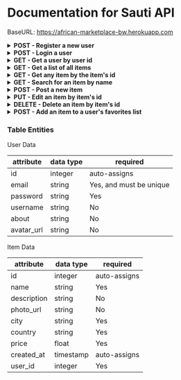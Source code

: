 # Documentation for Sauti API

BaseURL: https://african-marketplace-bw.herokuapp.com

<details>
<summary><b>POST - Register a new user</b></summary>

Endpoint: BaseURL/api/auth/register
Requires an object with an email and password, both string data types: 

```
{
	"email": "admin@email.com",
	"password": "password"
}
```

When successful will return status code of 201 (CREATED), the new user object and a token (example):

```
{
    "new_user": {
        "id": 2,
        "email": "admin@email.com",
        "name": null,
        "about": null,
        "avatar_url": null
    },
    "token": "eyJhbGciOiJIUzI1NiIsInR5cCI6kpXVCJ9..."
}
```
</details>

<details>
<summary><b>POST - Login a user</b></summary>
<br>
<b>Endpoint:</b> <code>BaseURL/api/auth/login</code>
<br>
<br>
Requires an object with an email and password, both string data types: 

```
{
	"email": "admin@email.com",
	"password": "password"
}
```

When successful will return status code of 200 (OK), the new item object and a token (example):

```
{
    "user": {
        "id": 2,
        "email": "admin@email.com",
        "name": null,
        "about": null,
        "avatar_url": null
    },
    "token": "eyJhbGciOiJIUzI1NiIsInR5cCI6kpXVCJ9..."
}
```
</details>

<details>
<summary><b>GET - Get a user by user id</b></summary>
<br>
<b>Endpoint:</b> <code>BaseURL/api/users/:id</code>
<br>
<br>
Restricted endpoint. Token required.
<br>
<br>
No body required in the request. 
<br>
<br>
When successful will return status code of 200 (OK) and a single user object with an array of the items they've posted as well as their list of favorite items. Here is an example:

```
{
    "user": {
        "id": 1,
        "email": "admin@email.com",
        "name": null,
        "about": null,
        "avatar_url": null,
        "items": [
            {
                "id": 1,
                "name": "rice",
                "description": null,
                "photo_url": null,
                "city": "Ngozi",
                "country": "BDI",
                "price": 2,
                "created_at": "2019-10-21T04:58:11.423Z",
                "user_id": 1,
                "categories": [
                    {
                        "id": 2,
                        "type": "food",
                        "item_id": 1
                    }
                ]
            }
        ],
        "favorites": [
            {
                "item_id": 1,
                "user_id": 1,
                "id": 1,
                "name": "rice",
                "description": null,
                "photo_url": null,
                "city": "Ngozi",
                "country": "BDI",
                "price": 2,
                "created_at": "2019-10-21T04:58:11.423Z"
            }
        ]
    }
}
```
</details>

<details>
<summary><b>GET - Get a list of all items</b></summary>
<br>
<b>Endpoint:</b> <code>BaseURL/api/items</code>
<br>
<br>
Public access endpoint. No token required.
<br>
<br>
No body required in the request. 
<br>
<br>
When successful will return status code of 200 (OK) and an array of item objects. Here is an example:

```
[
    {
        "id": 1,
        "name": "rice",
        "description": null,
        "photo_url": null,
        "city": "Ngozi",
        "country": "BDI",
        "price": 2.25,
        "created_at": "2019-10-21T04:58:11.423Z",
        "user_id": 1
    },  
    {
        "id": 2,
        "name": "beans",
        "description": null,
        "photo_url": null,
        "city": "Ngozi",
        "country": "BDI",
        "price": 2.75,
        "created_at": "2019-10-21T04:58:11.423Z",
        "user_id": 2
    }
]
```
</details>

<details>
<summary><b>GET - Get any item by the item's id</b></summary>
<br>
<b>Endpoint:</b> <code>BaseURL/api/items/:id</code>
<br>
<br>
Public access endpoint. No token required.
<br>
<br>
No body required in the request. 
<br>
<br>
When successful will return status code of 200 (OK) and a single item object. Here is an example:

```
{
    "item": {
        "id": 1,
        "name": "rice",
        "description": null,
        "photo_url": null,
        "city": "Ngozi",
        "country": "BDI",
        "price": 2,
        "created_at": "2019-10-21T04:58:11.423Z",
        "user_id": 1,
        "categories": [
            {
                "id": 2,
                "type": "food",
                "item_id": 1
            }
        ]
    }
}
```
</details>

<details>
<summary><b>GET - Search for an item by name</b></summary>
<br>
<b>Endpoint:</b> <code>BaseURL/api/items/search/:value</code>
<br>
<br>
Public access endpoint. No token required.
<br>
<br>
No body required in the request. The value you send as the endpoint param will search for any item with a like name. It will ignore casing.
<br>
<br>
When successful will return status code of 200 (OK) and an arry of search results. Here is an example when we search for "ic":

```
[
    {
        "id": 2,
        "name": "Exotic Chicken",
        "description": "Fresh local honey that has no artificial ingredients.",
        "photo_url": "https://www.indianapolisorchard.com/wp-content/uploads/2014/02/apple-varieties-587.jpg",
        "city": "Ngozi",
        "country": "BDI",
        "price": 10.75,
        "created_at": "2019-10-21 22:43:36",
        "user_id": 1,
        "email": "admin@email.com",
        "username": "Amanda Lane",
        "about": null,
        "avatar_url": null
    },
    {
        "id": 3,
        "name": "Rice",
        "description": "Fresh local rice that has no artificial ingredients.",
        "photo_url": "https://www.indianapolisorchard.com/wp-content/uploads/2014/02/apple-varieties-587.jpg",
       "city": "Ngozi",
        "country": "BDI",
        "price": 2,
        "created_at": "2019-10-21 22:46:48",
        "user_id": 1,
        "email": "admin@email.com",
        "username": "Amanda Lane",
        "about": null,
        "avatar_url": null
    }
]
```
</details>

<details>
<summary><b>POST - Post a new item</b></summary>
<br>
<b>Endpoint:</b> <code>BaseURL/api/items</code>
<br>
<br>
Restricted endpoint. Token required.
<br>
<br>
Requires an object with the following required fields: "name", "city", "country", "price", and "user_id". All other fields are optional: 

```
{
	"name": "Unprocessed Honey",
	"description": "Fresh local honey that has no artificial ingredients.",
	"photo_url": "https://www.indianapolisorchard.com/wp-content/uploads/2014/02/apple-varieties-587.jpg",
	"city": "Ngozi",
    "country": "BDI",
	"price": 5.75,
	"user_id": 2
}
```

When successful will return status code of 201 (CREATED) and a single object of the newly created item. Here is an example:

```
{
    "id": 2,
    "name": "Unprocessed Honey",
    "description": "Fresh local honey that has no artificial ingredients.",
    "photo_url": "https://www.indianapolisorchard.com/wp-content/uploads/2014/02/apple-varieties-587.jpg",
   "city": "Ngozi",
        "country": "BDI",
    "price": 5.75,
    "created_at": "2019-10-21T17:44:05.057Z",
    "user_id": 2
}
```
</details>

<details>
<summary><b>PUT - Edit an item by item's id</b></summary>
<br>
<b>Endpoint:</b> <code>BaseURL/api/items/:id</code>
<br>
<br>
Restricted endpoint. Token required.
<br>
<br>
Requires an object with the field(s) being updated:

```
{
	"price": 10.75
}
```

When successful will return status code of 201 (CREATED) and a single object of the newly created item. Here is an example:

```
{
    "id": 2,
    "name": "Unprocessed Honey",
    "description": "Fresh local honey that has no artificial ingredients.",
    "photo_url": "https://www.indianapolisorchard.com/wp-content/uploads/2014/02/apple-varieties-587.jpg",
    "city": "Ngozi",
    "country": "BDI",
    "price": 10.75,
    "created_at": "2019-10-21T17:44:05.057Z",
    "user_id": 2
}
```
</details>

<details>
<summary><b>DELETE - Delete an item by item's id</b></summary>
<br>
<b>Endpoint:</b> <code>BaseURL/api/items/:id</code>
<br>
<br>
Restricted endpoint. Token required.
<br>
<br>
No body required in the request. 
<br>
<br>
When successful will return an HTTP status code of 200 (OK) and a success message. Here is an example:

```
{
    "message": "Item successfully deleted from database."
}
```
</details>

<details>
<summary><b>POST - Add an item to a user's favorites list</b></summary>
<br>
<b>Endpoint:</b> <code>BaseURL/api/favorites/:user_id</code>
<br>
<br>
Restricted endpoint. Token required.
<br>
<br>
Requires a request body that is an object with the following shape. This is an example:

```
{
    "item_id": 4
}
```

When successful will return an HTTP status code of 200 (OK) and an array of that user's favorites like this: 

```
{
    "favorites": [
        {
            "item_id": 5,
            "user_id": 3,
            "id": 5,
            "name": "Unprocessed Honey",
            "description": "Fresh local honey that has no artificial ingredients.",
            "photo_url": "https://www.indianapolisorchard.com/wp-content/uploads/2014/02/apple-varieties-587.jpg",
            "city": "Ngozi",
            "country": "BDI",
            "price": 10.75,
            "created_at": "2019-10-21T20:02:38.641Z"
        }
    ]
}
```
</details>

### Table Entities

User Data 

| attribute  | data type | required                |
|------------|-----------|-------------------------|
| id         | integer   | auto-assigns            |
| email      | string    | Yes, and must be unique |
| password   | string    | Yes                     |
| username   | string    | No                      |
| about      | string    | No                      |
| avatar_url | string    | No                      |

Item Data

| attribute   | data type | required     |
|-------------|-----------|--------------|
| id          | integer   | auto-assigns |
| name        | string    | Yes          |
| description | string    | No           |
| photo_url   | string    | No           |
| city        | string    | Yes          |
| country     | string    | Yes          |
| price       | float     | Yes          |
| created_at  | timestamp | auto-assigns |
| user_id     | integer   | Yes          |


